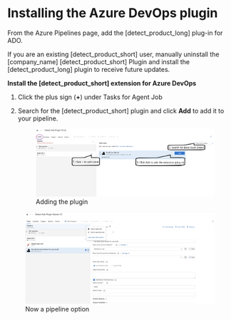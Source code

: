 # Installing the Azure DevOps plugin
From the Azure Pipelines page, add the [detect_product_long] plug-in for ADO.

<note type="note">If you are an existing [detect_product_short] user, manually uninstall the [company_name] [detect_product_short] Plugin and install the [detect_product_long] plugin to receive future updates.</note>

**Install the [detect_product_short] extension for Azure DevOps**

1. Click the plus sign (**+**) under Tasks for Agent Job
1. Search for the [detect_product_short] plugin and click **Add** to add it to your pipeline.


   <figure>
    <img src="../azureplugin/images/installing1.png"
         alt="Adding the plugin">
    <figcaption>Adding the plugin</figcaption>
</figure>

   <figure>
    <img src="../azureplugin/images/installing2.png"
         alt="Pipeline option">
    <figcaption>Now a pipeline option</figcaption>
</figure>
